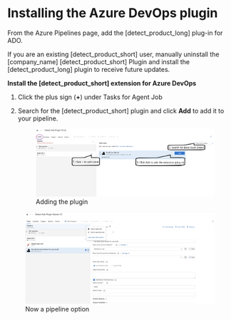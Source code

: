 # Installing the Azure DevOps plugin
From the Azure Pipelines page, add the [detect_product_long] plug-in for ADO.

<note type="note">If you are an existing [detect_product_short] user, manually uninstall the [company_name] [detect_product_short] Plugin and install the [detect_product_long] plugin to receive future updates.</note>

**Install the [detect_product_short] extension for Azure DevOps**

1. Click the plus sign (**+**) under Tasks for Agent Job
1. Search for the [detect_product_short] plugin and click **Add** to add it to your pipeline.


   <figure>
    <img src="../azureplugin/images/installing1.png"
         alt="Adding the plugin">
    <figcaption>Adding the plugin</figcaption>
</figure>

   <figure>
    <img src="../azureplugin/images/installing2.png"
         alt="Pipeline option">
    <figcaption>Now a pipeline option</figcaption>
</figure>
